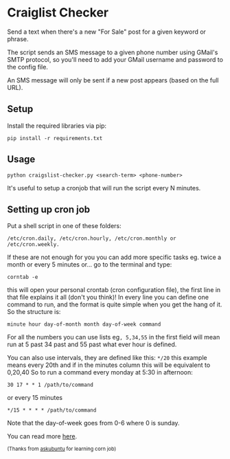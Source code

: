 Craiglist Checker
=================
Send a text when there's a new "For Sale" post for a given keyword or phrase.

The script sends an SMS message to a given phone number using GMail's SMTP protocol, so you'll need to add your GMail username and password to the config file.

An SMS message will only be sent if a new post appears (based on the full URL).

Setup
-----
Install the required libraries via pip:

    pip install -r requirements.txt

Usage
-----
    python craigslist-checker.py <search-term> <phone-number>

It's useful to setup a cronjob that will run the script every N minutes.

Setting up cron job
----
Put a shell script in one of these folders:

    /etc/cron.daily, /etc/cron.hourly, /etc/cron.monthly or /etc/cron.weekly.
    
If these are not enough for you you can add more specific tasks eg. twice a month or every 5 minutes or... go to the terminal and type:
    
    corntab -e
    
this will open your personal crontab (cron configuration file), the first line in that file explains it all (don't you think)! In every line you can define one command to run, and the format is quite simple when you get the hang of it. So the structure is:

    minute hour day-of-month month day-of-week command
    
For all the numbers you can use lists eg`, 5,34,55` in the first field will mean run at 5 past 34 past and 55 past what ever hour is defined.

You can also use intervals, they are defined like this: `*/20` this example means every 20th and if in the minutes column this will be equivalent to 0,20,40
So to run a command every monday at 5:30 in afternoon:

    30 17 * * 1 /path/to/command
    
or every 15 minutes

    */15 * * * * /path/to/command
    
Note that the day-of-week goes from 0-6 where 0 is sunday.

You can read more [here](https://help.ubuntu.com/community/CronHowto).

<sup>(Thanks from [askubuntu](http://askubuntu.com/a/2369/309318) for learning corn job)</sup>
